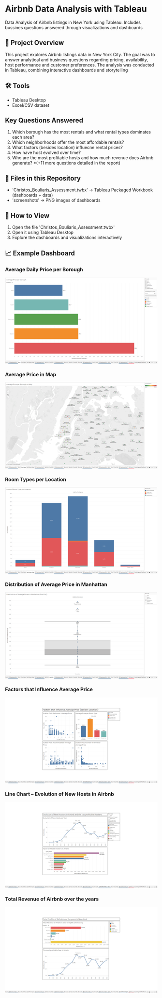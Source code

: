# Airbnb Data Analysis with Tableau
Data Analysis of Airbnb listings in New York using Tableau. Includes bussines questions answered through visualizations and dashboards
## 📌 Project Overview
This project explores Airbnb listings data in New York City.
The goal was to answer analytical and business questions regarding pricing, availability, host performance and customer preferences.
The analysis was conducted in Tableau, combining interactive dashboards and storytelling
## 🛠 Tools
- Tableau Desktop
- Excel/CSV dataset
## Key Questions Answered
1. Which borough has the most rentals and what rental types dominates each area?
2. Which neighborhoods offer the most affordable rentals?
3. What factors (besides location) influecne rental prices?
4. How have host evolved over time?
5. Who are the most profitable hosts and how much revenue does Airbnb generate?
*(+11 more questions detailed in the report)
## 📂 Files in this Repository 
- 'Christos_Bouliaris_Assessment.twbx' -> Tableau Packaged Workbook (dashboards + data)
- 'screenshots' -> PNG images of dashboards
## 🚀 How to View
1. Open the file 'Christos_Bouliaris_Assessment.twbx'
2. Open it using Tableau Desktop
3. Explore the dashboards and visualizations interactively
## 📈 Εxample Dashboard
### Average Daily Price per Borough
![Average Price per Borough](screenshots/average_price_per_borough.png)
### Average Price in Map
![Average Price in Map](screenshots/map.png)
### Room Types per Location
![Room Types per Location](screenshots/room_type_per_location.png)
### Distribution of Average Price in Manhattan
![Distribution in Manhattan](screenshots/distribution_Manhattan.png)
### Factors that Influence Average Price
![Factors Average Price](screenshots/factors_average_price.png)
### Line Chart – Evolution of New Hosts in Airbnb
![Line Chart](screenshots/line_chart.png)
### Total Revenue of Airbnb over the years
![Airbnb Revenue](screenshots/airbnb_revenue.png)





